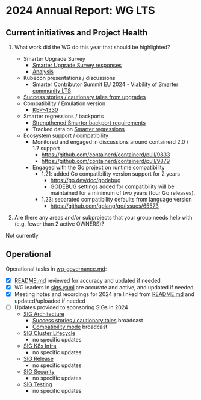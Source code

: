 # 2024 Annual Report: WG LTS

## Current initiatives and Project Health

1. What work did the WG do this year that should be highlighted?

   * Smarter Upgrade Survey
     * [Smarter Upgrade Survey responses](https://docs.google.com/spreadsheets/d/1VHkIDvqu6OT05sAFbTeCvVK42mFIQFJ-xdAyO7dl4mU/edit?gid=1310802220#gid=1310802220)
     * [Analysis](https://docs.google.com/presentation/d/1HeuZ_3R_U2FmwhMTp_vnAf4UFXvSoMhHZfcUKGyiz2E/edit)
   * Kubecon presentations / discussions
     * Smarter Contributor Summit EU 2024 - [Viability of Smarter community LTS](https://www.youtube.com/watch?v=ktOszIqEJJQ&list=PL69nYSiGNLP1TJ5uTeTRtjY3SBoNoEpz7&index=10)
   * [Success stories / cautionary tales from upgrades](https://docs.google.com/document/d/1HbNDKtl3LdcJsCuPHGsSCvg3e7ZDzu-ca1PSm16sZWU/edit?tab=t.0#heading=h.if8xiqpwaclb)
   * Compatibility / Emulation version
     * [KEP-4330](https://github.com/kubernetes/enhancements/issues/4330)
   * Smarter regressions / backports
     * [Strengthened Smarter backport requirements](https://github.com/kubernetes/community/issues/7634)
     * Tracked data on [Smarter regressions](https://docs.google.com/spreadsheets/d/1LbGKBC4D2sLkcmzY9qDx9u-1D9TKC_ZrM8iA1eHW4Hs/edit#gid=1283859152)
   * Ecosystem support / compatibility
     * Monitored and engaged in discussions around containerd 2.0 / 1.7 support
       * https://github.com/containerd/containerd/pull/9833
       * https://github.com/containerd/containerd/pull/9879 
     * Engaged with the Go project on runtime compatibility
       * 1.21: added Go compatibility version support for 2 years
         * https://go.dev/doc/godebug
         * GODEBUG settings added for compatibility will be maintained for a minimum of two years (four Go releases).
       * 1.23: separated compatibility defaults from language version
         * https://github.com/golang/go/issues/65573

2. Are there any areas and/or subprojects that your group needs help with (e.g. fewer than 2 active OWNERS)?

Not currently

## Operational

Operational tasks in [wg-governance.md]:

- [x] [README.md] reviewed for accuracy and updated if needed
- [x] WG leaders in [sigs.yaml] are accurate and active, and updated if needed
- [x] Meeting notes and recordings for 2024 are linked from [README.md] and updated/uploaded if needed
- [ ] Updates provided to sponsoring SIGs in 2024
     - [SIG Architecture](https://git.k8s.io/community/sig-architecture/)
        - [Success stories / cautionary tales](https://groups.google.com/g/kubernetes-sig-architecture/c/j1O3qy1iFI0) broadcast
        - [Compatibility mode](https://groups.google.com/g/kubernetes-sig-architecture/c/TVecQbtYA-s) broadcast
     - [SIG Cluster Lifecycle](https://git.k8s.io/community/sig-cluster-lifecycle/)
        - no specific updates
     - [SIG K8s Infra](https://git.k8s.io/community/sig-k8s-infra/)
        - no specific updates
     - [SIG Release](https://git.k8s.io/community/sig-release/)
        - no specific updates
     - [SIG Security](https://git.k8s.io/community/sig-security/)
        - no specific updates
     - [SIG Testing](https://git.k8s.io/community/sig-testing/)
        - no specific updates

[wg-governance.md]: https://git.k8s.io/community/committee-steering/governance/wg-governance.md
[README.md]: https://git.k8s.io/community/wg-lts/README.md
[sigs.yaml]: https://git.k8s.io/community/sigs.yaml
